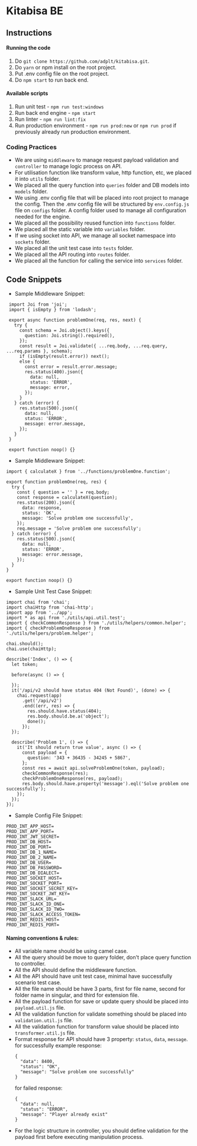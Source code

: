 # Kitabisa BE

## Instructions

#### Running the code

1. Do `git clone https://github.com/adplt/kitabisa.git`.
2. Do `yarn` or npm install on the root project.
3. Put .env config file on the root project.
4. Do `npm start` to run back end.

#### Available scripts

1. Run unit test - `npm run test:windows`
2. Run back end engine - `npm start`
3. Run linter - `npm run lint:fix`
4. Run production environment - `npm run prod:new` or `npm run prod` if previously already run production environment.

### Coding Practices

 - We are using `middleware` to manage request payload validation and `controller` to manage logic process on API.
 - For utilisation function like transform value, http function, etc, we placed it into `utils` folder.
 - We placed all the query function into `queries` folder and DB models into `models` folder.
 - We using .env config file that will be placed into root project to manage the config. Then the .env config file will be structured by `env.config.js` file on `configs` folder. A config folder used to manage all configuration needed for the engine.
 - We placed all the possibility reused function into `functions` folder.
 - We placed all the static variable into `variables` folder.
 - If we using socket into API, we manage all socket namespace into `sockets` folder.
 - We placed all the unit test case into `tests` folder.
 - We placed all the API routing into `routes` folder.
 - We placed all the function for calling the service into `services` folder.

 ## Code Snippets

 - Sample Middleware Snippet:

```
 import Joi from 'joi';
 import { isEmpty } from 'lodash';

 export async function problemOne(req, res, next) {
   try {
     const schema = Joi.object().keys({
       question: Joi.string().required(),
     });
     const result = Joi.validate({ ...req.body, ...req.query, ...req.params }, schema);
     if (isEmpty(result.error)) next();
     else {
       const error = result.error.message;
       res.status(400).json({
         data: null,
         status: 'ERROR',
         message: error,
       });
     }
   } catch (error) {
     res.status(500).json({
       data: null,
       status: 'ERROR',
       message: error.message,
     });
   }
 }

 export function noop() {}
```

 - Sample Middleware Snippet:

```
import { calculateX } from '../functions/problemOne.function';

export function problemOne(req, res) {
  try {
    const { question = '' } = req.body;
    const response = calculateX(question);
    res.status(200).json({
      data: response,
      status: 'OK',
      message: 'Solve problem one successfully',
    });
    req.message = 'Solve problem one successfully';
  } catch (error) {
    res.status(500).json({
      data: null,
      status: 'ERROR',
      message: error.message,
    });
  }
}

export function noop() {}

```

- Sample Unit Test Case Snippet:

```
import chai from 'chai';
import chaiHttp from 'chai-http';
import app from '../app';
import * as api from './utils/api.util.test';
import { checkCommonResponse } from './utils/helpers/common.helper';
import { checkProblemOneResponse } from './utils/helpers/problem.helper';

chai.should();
chai.use(chaiHttp);

describe('Index', () => {
  let token;

  before(async () => {

  });
  it('/api/v2 should have status 404 (Not Found)', (done) => {
    chai.request(app)
      .get('/api/v2')
      .end((err, res) => {
        res.should.have.status(404);
        res.body.should.be.a('object');
        done();
      });
  });

  describe('Problem 1', () => {
    it('It should return true value', async () => {
      const payload = {
        question: '343 + 36435 - 34245 + 5867',
      };
      const res = await api.solveProblemOne(token, payload);
      checkCommonResponse(res);
      checkProblemOneResponse(res, payload);
      res.body.should.have.property('message').eql('Solve problem one successfully');
    });
  });
});
```

- Sample Config File Snippet:

```
PROD_INT_APP_HOST=
PROD_INT_APP_PORT=
PROD_INT_JWT_SECRET=
PROD_INT_DB_HOST=
PROD_INT_DB_PORT=
PROD_INT_DB_1_NAME=
PROD_INT_DB_2_NAME=
PROD_INT_DB_USER=
PROD_INT_DB_PASSWORD=
PROD_INT_DB_DIALECT=
PROD_INT_SOCKET_HOST=
PROD_INT_SOCKET_PORT=
PROD_INT_SOCKET_SECRET_KEY=
PROD_INT_SOCKET_JWT_KEY=
PROD_INT_SLACK_URL=
PROD_INT_SLACK_ID_ONE=
PROD_INT_SLACK_ID_TWO=
PROD_INT_SLACK_ACCESS_TOKEN=
PROD_INT_REDIS_HOST=
PROD_INT_REDIS_PORT=
```

#### Naming conventions & rules:
- All variable name should be using camel case.
- All the query should be move to query folder, don't place query function to controller.
- All the API should define the middleware function.
- All the API should have unit test case, minimal have successfully scenario test case.
- All the file name should be have 3 parts, first for file name, second for folder name in singular, and third for extension file.
- All the payload function for save or update query should be placed into `payload.util.js` file.
- All the validation function for validate something should be placed into `validation.util.js` file.
- All the validation function for transform value should be placed into `transformer.util.js` file.
- Format response for API should have 3 property: `status`, `data`, `message`.
  for successfully example response:
  ```
  {
    "data": 8400,
    "status": "OK",
    "message": "Solve problem one successfully"
  }
  ```
  for failed response:
  ```
  {
    "data": null,
    "status": "ERROR",
    "message": "Player already exist"
  }
  ```
 - For the logic structure in controller, you should define validation for the payload first before executing manipulation process.
